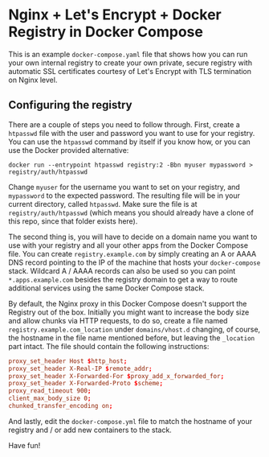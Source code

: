 # Nginx + Let's Encrypt + Docker Registry in Docker Compose

This is an example `docker-compose.yaml` file that shows how you can run your own internal registry
to create your own private, secure registry with automatic SSL certificates courtesy of Let's Encrypt
with TLS termination on Nginx level.

## Configuring the registry

There are a couple of steps you need to follow through. First, create a `htpasswd` file with the user
and password you want to use for your registry. You can use the `htpasswd` command by itself if you
know how, or you can use the Docker provided alternative:

```
docker run --entrypoint htpasswd registry:2 -Bbn myuser mypassword > registry/auth/htpasswd
```

Change `myuser` for the username you want to set on your registry, and `mypassword` to the expected
password. The resulting file will be in your current directory, called `htpasswd`. Make sure the file
is at `registry/auth/htpasswd` (which means you should already have a clone of this repo, since that
folder exists here).

The second thing is, you will have to decide on a domain name you want to use with your registry and
all your other apps from the Docker Compose file. You can create `registry.example.com` by simply creating
an A or AAAA DNS record pointing to the IP of the machine that hosts your `docker-compose` stack.
Wildcard A / AAAA records can also be used so you can point `*.apps.example.com` besides the registry
domain to get a way to route additional services using the same Docker Compose stack.

By default, the Nginx proxy in this Docker Compose doesn't support the Registry out of the box. Initially
you might want to increase the body size and allow chunks via HTTP requests, to do so, create a file
named `registry.example.com_location` under `domains/vhost.d` changing, of course, the hostname in the
file name mentioned before, but leaving the `_location` part intact. The file should contain the following
instructions:

```conf
proxy_set_header Host $http_host;
proxy_set_header X-Real-IP $remote_addr;
proxy_set_header X-Forwarded-For $proxy_add_x_forwarded_for;
proxy_set_header X-Forwarded-Proto $scheme;
proxy_read_timeout 900;
client_max_body_size 0;
chunked_transfer_encoding on;
```

And lastly, edit the `docker-compose.yml` file to match the hostname of your registry and / or add new
containers to the stack.

Have fun!

